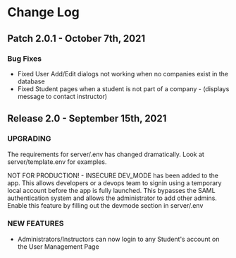 # Change Log
## Patch 2.0.1 - October 7th, 2021

### Bug Fixes

- Fixed User Add/Edit dialogs not working when no companies exist in the database
- Fixed Student pages when a student is not part of a company - (displays message to contact instructor)

## Release 2.0 - September 15th, 2021

### UPGRADING

The requirements for server/.env has changed dramatically. Look at server/template.env for examples.

NOT FOR PRODUCTION! - INSECURE
DEV_MODE has been added to the app. This allows developers or a devops team to signin using a temporary local account before the app is fully launched. This bypasses the SAML authentication system and allows the administrator to add other admins. Enable this feature by filling out the devmode section in server/.env

### NEW FEATURES

- Administrators/Instructors can now login to any Student's account on the User Management Page